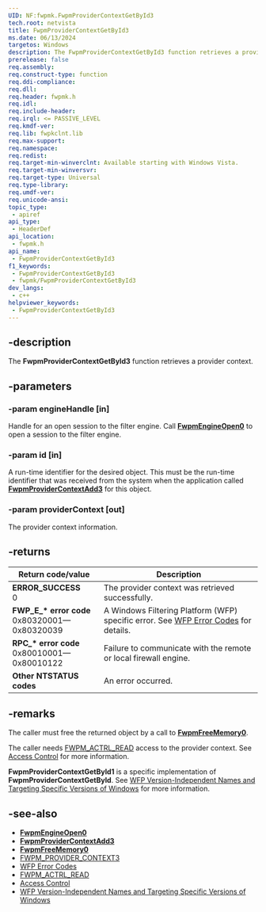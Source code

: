 ```yaml
---
UID: NF:fwpmk.FwpmProviderContextGetById3
tech.root: netvista
title: FwpmProviderContextGetById3
ms.date: 06/13/2024
targetos: Windows
description: The FwpmProviderContextGetById3 function retrieves a provider context.
prerelease: false
req.assembly: 
req.construct-type: function
req.ddi-compliance: 
req.dll: 
req.header: fwpmk.h
req.idl: 
req.include-header: 
req.irql: <= PASSIVE_LEVEL
req.kmdf-ver: 
req.lib: fwpkclnt.lib
req.max-support: 
req.namespace: 
req.redist: 
req.target-min-winverclnt: Available starting with Windows Vista.
req.target-min-winversvr: 
req.target-type: Universal
req.type-library: 
req.umdf-ver: 
req.unicode-ansi: 
topic_type:
 - apiref
api_type:
 - HeaderDef
api_location:
 - fwpmk.h
api_name:
 - FwpmProviderContextGetById3
f1_keywords:
 - FwpmProviderContextGetById3
 - fwpmk/FwpmProviderContextGetById3
dev_langs:
 - c++
helpviewer_keywords:
 - FwpmProviderContextGetById3
---
```


## -description

The **FwpmProviderContextGetById3** function retrieves a provider context.

## -parameters

### -param engineHandle [in]

Handle for an open session to the filter engine. Call **[FwpmEngineOpen0](nf-fwpmk-fwpmengineopen0.md)** to open a session to the filter engine.

### -param id [in]

A run-time identifier for the desired object. This must be the run-time identifier that was received from the system when the application called **[FwpmProviderContextAdd3](nf-fwpmk-fwpmprovidercontextadd3.md)** for this object.

### -param providerContext [out]

The provider context information.

## -returns

| Return code/value | Description |
|---|---|
| **ERROR_SUCCESS**<br>0 | The provider context was retrieved successfully. |
| **FWP_E_\* error code**<br>0x80320001—0x80320039 | A Windows Filtering Platform (WFP) specific error. See [WFP Error Codes](/windows/win32/fwp/wfp-error-codes) for details. |
| **RPC_\* error code**<br>0x80010001—0x80010122 | Failure to communicate with the remote or local firewall engine. |
| **Other NTSTATUS codes** | An error occurred. |

## -remarks

The caller must free the returned object by a call to **[FwpmFreeMemory0](nf-fwpmk-fwpmfreememory0.md)**.

The caller needs [FWPM_ACTRL_READ](/windows/desktop/FWP/access-right-identifiers) access to the provider context. See [Access Control](/windows/desktop/FWP/access-control) for more information.

**FwpmProviderContextGetById1** is a specific implementation of **FwpmProviderContextGetById**. See [WFP Version-Independent Names and Targeting Specific Versions of Windows](/windows/desktop/FWP/wfp-version-independent-names-and-targeting-specific-versions-of-windows) for more information.

## -see-also

- **[FwpmEngineOpen0](nf-fwpmk-fwpmengineopen0.md)**
- **[FwpmProviderContextAdd3](nf-fwpmk-fwpmprovidercontextadd3.md)**
- **[FwpmFreeMemory0](nf-fwpmk-fwpmfreememory0.md)**
- [FWPM_PROVIDER_CONTEXT3](/windows/desktop/api/fwpmtypes/ns-fwpmtypes-fwpm_provider_context3)
- [WFP Error Codes](/windows/win32/fwp/wfp-error-codes)
- [FWPM_ACTRL_READ](/windows/desktop/FWP/access-right-identifiers)
- [Access Control](/windows/desktop/FWP/access-control)
- [WFP Version-Independent Names and Targeting Specific Versions of Windows](/windows/desktop/FWP/wfp-version-independent-names-and-targeting-specific-versions-of-windows)
